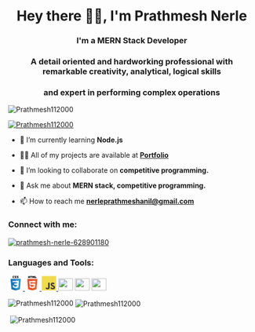 <!--
**Prathmesh112000
/Prathmesh112000
** is a ✨ _special_ ✨ repository because its `README.md` (this file) appears on your GitHub profile.

Here are some ideas to get you started:

- 🔭 I’m currently working on ...
- 🌱 I’m currently learning ...
- 👯 I’m looking to collaborate on ...
- 🤔 I’m looking for help with ...
- 💬 Ask me about ...
- 📫 How to reach me: ...
- 😄 Pronouns: ...
- ⚡ Fun fact: ...
-->

<h1 align="center">Hey there 🙋‍♂️, I'm Prathmesh Nerle</h1>
<h3 align="center">I'm a MERN Stack Developer</h3>
<h3 align="center">A detail oriented and hardworking professional with remarkable creativity, analytical, logical skills</h3>
<h3 align="center"> and expert in performing complex operations </h3>


<p align="left"> <img src="https://komarev.com/ghpvc/?username=Prathmesh112000&label=Profile%20views&color=0e75b6&style=flat" alt="Prathmesh112000" /> </p>

<p align="left"> <a href="https://github.com/ryo-ma/github-profile-trophy"><img src="https://github-profile-trophy.vercel.app/?username=Prathmesh112000" alt="Prathmesh112000" /></a> </p>

- 🌱 I’m currently learning **Node.js**

- 👨‍💻 All of my projects are available at <a href="https://prathmesh-nerle-portfolio.netlify.app/" target="_blank"><b>Portfolio</b></a>

- 👯 I’m looking to collaborate on **competitive programming.**

- 💬 Ask me about **MERN stack, competitive programming.**

- 📫 How to reach me **nerleprathmeshanil@gmail.com**

<h3 align="left">Connect with me:</h3>
<p align="left">
<a href=www.linkedin.com/in/prathmeshnerle" target="_blank"><img align="center" src="https://www.maryville.edu/wp-content/uploads/2015/11/Linkedin-logo-1-550x550-300x300.png" alt="prathmesh-nerle-628901180" height="30" width="40" /></a>

</p>

<h3 align="left">Languages and Tools:</h3>
<p align="left"><a href="https://www.w3schools.com/css/" target="_blank">
<img src="https://raw.githubusercontent.com/devicons/devicon/master/icons/css3/css3-original-wordmark.svg" alt="css3" width="30" height="30"/> </a><a href="https://www.w3.org/html/" target="_blank"> <img src="https://raw.githubusercontent.com/devicons/devicon/master/icons/html5/html5-original-wordmark.svg" alt="html5" width="30" height="30"/> </a> <a href="https://developer.mozilla.org/en-US/docs/Web/JavaScript" target="_blank"> <img src="https://raw.githubusercontent.com/devicons/devicon/master/icons/javascript/javascript-original.svg" alt="javascript" width="30" height="30"/> </a><a href="https://reactjs.org/"><img src="https://pbs.twimg.com/card_img/1526605859467436032/sHh01IMh?format=png&name=medium" width="30" height="25"/></a> <a href="https://www.typescriptlang.org/"><img src="https://encrypted-tbn0.gstatic.com/images?q=tbn:ANd9GcSTwexayRkZQu5PPHnlSgzQy4MsytC2G-_hhWFHXpzpkd9A-P9FOkxGX0Tz80cD69UfbMo&usqp=CAU" width="30" height="25"/></a> <a href="https://nodejs.org/en/"><img src="https://images.g2crowd.com/uploads/product/image/social_landscape/social_landscape_f0b606abb6d19089febc9faeeba5bc05/nodejs-development-services.png" width="30" height="25"/></a></p>

<p><img align="left" src="https://github-readme-stats.vercel.app/api/top-langs?username=Prathmesh112000&show_icons=true&locale=en&layout=compact" alt="Prathmesh112000" /></p>
<p>&nbsp;<img align="center" src="https://github-readme-stats.vercel.app/api?username=Prathmesh112000&show_icons=true&locale=en" alt="Prathmesh112000" /></p>

<p>&nbsp;<img align="center" src="https://github-readme-streak-stats.herokuapp.com/?user=Prathmesh112000&" alt="Prathmesh112000" /></p>

